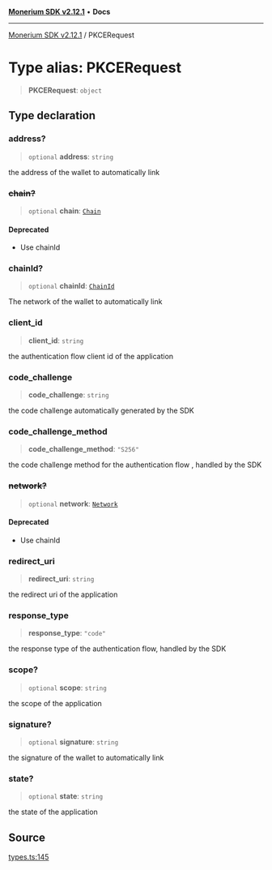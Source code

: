 [**Monerium SDK v2.12.1**](../README.md) • **Docs**

---

[Monerium SDK v2.12.1](../README.md) / PKCERequest

# Type alias: PKCERequest

> **PKCERequest**: `object`

## Type declaration

### address?

> `optional` **address**: `string`

the address of the wallet to automatically link

### ~~chain?~~

> `optional` **chain**: [`Chain`](Chain.md)

#### Deprecated

- Use chainId

### chainId?

> `optional` **chainId**: [`ChainId`](ChainId.md)

The network of the wallet to automatically link

### client_id

> **client_id**: `string`

the authentication flow client id of the application

### code_challenge

> **code_challenge**: `string`

the code challenge automatically generated by the SDK

### code_challenge_method

> **code_challenge_method**: `"S256"`

the code challenge method for the authentication flow , handled by the SDK

### ~~network?~~

> `optional` **network**: [`Network`](Network.md)

#### Deprecated

- Use chainId

### redirect_uri

> **redirect_uri**: `string`

the redirect uri of the application

### response_type

> **response_type**: `"code"`

the response type of the authentication flow, handled by the SDK

### scope?

> `optional` **scope**: `string`

the scope of the application

### signature?

> `optional` **signature**: `string`

the signature of the wallet to automatically link

### state?

> `optional` **state**: `string`

the state of the application

## Source

[types.ts:145](https://github.com/monerium/js-monorepo/blob/69aafbf665e06fb1fab9775ca5ee0ba5fb9dbc84/packages/sdk/src/types.ts#L145)
